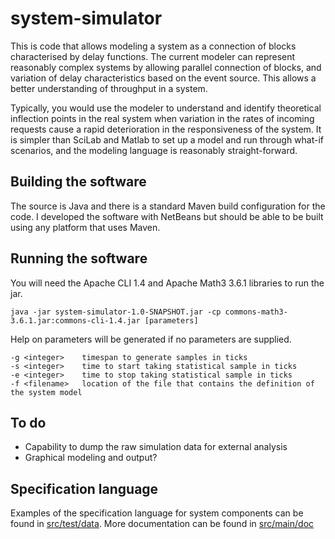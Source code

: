 # system-simulator
This is code that allows modeling a system as a connection of blocks characterised by delay functions. The current modeler can represent reasonably complex systems by allowing parallel connection of blocks, and variation of delay characteristics based on the event source. This allows a better understanding of throughput in a system.

Typically, you would use the modeler to understand and identify theoretical inflection points in the real system when variation in the rates of incoming requests cause a rapid deterioration in the responsiveness of the system. It is simpler than SciLab and Matlab to set up a model and run through what-if scenarios, and the modeling language is reasonably straight-forward.
## Building the software
The source is Java and there is a standard Maven build configuration for the code. I developed the software with NetBeans but should be able to be built using any platform that uses Maven.
## Running the software
You will need the Apache CLI 1.4 and Apache Math3 3.6.1 libraries to run the jar.
```
java -jar system-simulator-1.0-SNAPSHOT.jar -cp commons-math3-3.6.1.jar:commons-cli-1.4.jar [parameters]
```
Help on parameters will be generated if no parameters are supplied.

```
-g <integer>    timespan to generate samples in ticks
-s <integer>    time to start taking statistical sample in ticks
-e <integer>    time to stop taking statistical sample in ticks
-f <filename>   location of the file that contains the definition of the system model
```
## To do
* Capability to dump the raw simulation data for external analysis
* Graphical modeling and output?

## Specification language
Examples of the specification language for system components can be found in [src/test/data](https://github.com/BandedHawk/system-simulator/blob/master/src/test/data "Examples"). More documentation can be found in [src/main/doc](https://github.com/BandedHawk/system-simulator/blob/master/src/main/doc "Language Introduction")
